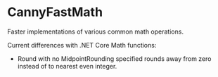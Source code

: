 # CannyFastMath

Faster implementations of various common math operations.

Current differences with .NET Core Math functions:
 * Round with no MidpointRounding specified rounds away from zero instead of to nearest even integer.
